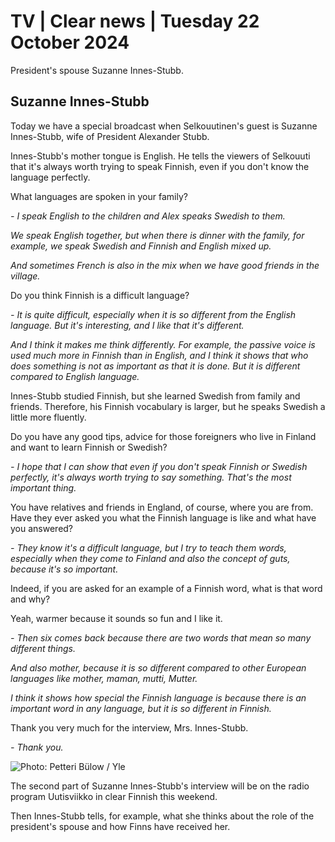 # TV \| Clear news \| Tuesday 22 October 2024

President's spouse Suzanne Innes-Stubb.

## Suzanne Innes-Stubb

Today we have a special broadcast when Selkouutinen's guest is Suzanne Innes-Stubb, wife of President Alexander Stubb.

Innes-Stubb's mother tongue is English. He tells the viewers of Selkouuti that it's always worth trying to speak Finnish, even if you don't know the language perfectly.

What languages are spoken in your family?

*- I speak English to the children and Alex speaks Swedish to them.*

*We speak English together, but when there is dinner with the family, for example, we speak Swedish and Finnish and English mixed up.*

*And sometimes French is also in the mix when we have good friends in the village.*

Do you think Finnish is a difficult language?

*- It is quite difficult, especially when it is so different from the English language. But it's interesting, and I like that it's different.*

*And I think it makes me think differently. For example, the passive voice is used much more in Finnish than in English, and I think it shows that who does something is not as important as that it is done. But it is different compared to English language.*

Innes-Stubb studied Finnish, but she learned Swedish from family and friends. Therefore, his Finnish vocabulary is larger, but he speaks Swedish a little more fluently.

Do you have any good tips, advice for those foreigners who live in Finland and want to learn Finnish or Swedish?

*- I hope that I can show that even if you don't speak Finnish or Swedish perfectly, it's always worth trying to say something. That's the most important thing.*

You have relatives and friends in England, of course, where you are from. Have they ever asked you what the Finnish language is like and what have you answered?

*- They know it's a difficult language, but I try to teach them words, especially when they come to Finland and also the concept of guts, because it's so important.*

Indeed, if you are asked for an example of a Finnish word, what is that word and why?

Yeah, warmer because it sounds so fun and I like it.

*- Then six comes back because there are two words that mean so many different things.*

*And also mother, because it is so different compared to other European languages like mother, maman, mutti, Mutter.*

*I think it shows how special the Finnish language is because there is an important word in any language, but it is so different in Finnish.*

Thank you very much for the interview, Mrs. Innes-Stubb.

*- Thank you.*

![Photo: Petteri Bülow / Yle](https://images.cdn.yle.fi/image/upload/c_crop,h_3375,w_6000,x_0,y_279/ar_1.7777777777777777,c_fill,g_faces,h_431,w_767/dpr_1.0/q_auto:eco/f_auto/fl_lossy/v1728671466/39-136272667096df965b5a)

The second part of Suzanne Innes-Stubb's interview will be on the radio program Uutisviikko in clear Finnish this weekend.

Then Innes-Stubb tells, for example, what she thinks about the role of the president's spouse and how Finns have received her.
